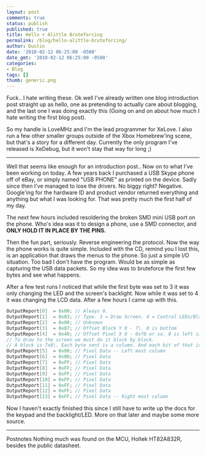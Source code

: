 ```yaml
---
layout: post
comments: true
status: publish
published: true
title: Hello + Alittle Bruteforcing
permalink: /blog/hello-alittle-bruteforcing/
author: Dustin
date: '2010-02-12 06:25:00 -0500'
date_gmt: '2010-02-12 06:25:00 -0500'
categories:
- Blog
tags: []
thumb: generic.png
---
```

Fuck.. I hate writing these. Ok well I've already written one blog introduction
post straight up as hello, one as pretending to actually care about blogging,
and the last one I was doing exactly this (Going on and on about how much I
  hate writing the first blog post).

So my handle is LoveMHz and I'm the lead programmer for XeLove. I also run a few
other smaller groups outside of the Xbox Homebrew'ing scene, but that's a story
for a different day. Currently the only program I've released is XeDebug, but it
won't stay that way for long ;)

* * *

Well that seems like enough for an introduction post.. Now on to what I've been
working on today. A few years back I purchased a USB Skype phone off of eBay, or
simply named "USB PHONE" as printed on the device. Sadly since then I've managed
to lose the drivers. No biggy right? Negative. Google'ing for the hardware ID
and product vendor returned everything and anything but what I was looking for.
That was pretty much the first half of my day.

The next few hours included resoldering the broken SMD mini USB port on the
phone. Who's idea was it to design a phone, use a SMD connector, and **ONLY HOLD
IT IN PLACE BY THE PINS.**

Then the fun part, seriously. Reverse engineering the protocol. Now the way the
phone works is quite simple. Included with the CD, remind you I lost this, is an
application that draws the menus to the phone. So just a simple I/O situation.
Too bad I don't have the program. Would be as simple as capturing the USB data
packets. So my idea was to bruteforce the first few bytes and see what happens.

After a few test runs I noticed that while the first byte was set to 3 it was
only changing the LED and the screen's backlight. Now while it was set to 4 it
was changing the LCD data. After a few hours I came up with this.

```cpp
OutputReport[0]  = 0x00; // Always 0.  
OutputReport[1]  = 0x03; // Type. 3 = Draw Screen. 4 = Control LEDs/Blacklight  
OutputReport[2]  = 0x00; // Unknown  
OutputReport[3]  = 0x07; // Offset Block Y 0 - 7\. 0 is bottom  
OutputReport[4]  = 0x40; // Offset Pixel X 0 - 0x70 or so. 0 is left side  
// To draw to the screen we must do it block by block.  
// A block is 7x8\. Each byte sent is a column. And each bit of that is a pixel.  
OutputReport[5]  = 0x00; // Pixel Data -- Left most column  
OutputReport[6]  = 0x00; // Pixel Data  
OutputReport[7]  = 0xFF; // Pixel Data  
OutputReport[8]  = 0xFF; // Pixel Data  
OutputReport[9]  = 0xFF; // Pixel Data  
OutputReport[10] = 0xFF; // Pixel Data  
OutputReport[11] = 0xFF; // Pixel Data  
OutputReport[12] = 0xFF; // Pixel Data  
OutputReport[13] = 0xFF; // Pixel Data -- Right most column
```

Now I haven't exactly finished this since I still have to write up the docs for
the keypad and the backlight/LED. More on that later and maybe some more source.

* * *

Postnotes
Nothing much was found on the MCU, Holtek HT82A832R, besides the public
datasheet.
